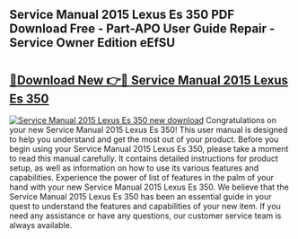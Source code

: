 ## Service Manual 2015 Lexus Es 350 PDF Download Free - Part-APO User Guide Repair - Service Owner Edition eEfSU

# <h2><a href="http://bc68794.oget.top/?id=Service+Manual+2015+Lexus+Es+350">🔗Download New 👉🔴 Service Manual 2015 Lexus Es 350</a></h2>

[![Service Manual 2015 Lexus Es 350 new download](https://i.imgur.com/5g1atiW.png)](http://bc68794.oget.top/?id=Service+Manual+2015+Lexus+Es+350)
Congratulations on your new Service Manual 2015 Lexus Es 350! This user manual is designed to help you understand and get the most out of your product. Before you begin using your Service Manual 2015 Lexus Es 350, please take a moment to read this manual carefully. It contains detailed instructions for product setup, as well as information on how to use its various features and capabilities. Experience the power of list of features in the palm of your hand with your new Service Manual 2015 Lexus Es 350. We believe that the Service Manual 2015 Lexus Es 350 has been an essential guide in your quest to understand the features and capabilities of your new item. If you need any assistance or have any questions, our customer service team is always available.
